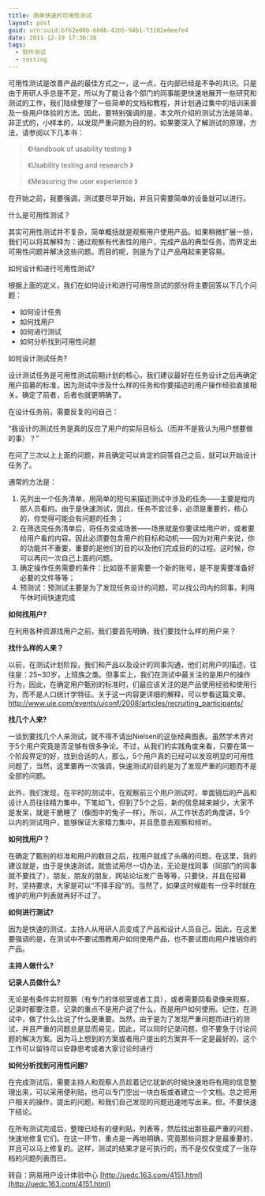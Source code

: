 ```yaml
---
title: 简单快速的可用性测试
layout: post
guid: urn:uuid:bf62e00b-6b0b-42b5-94b1-f3102e0eefe4
date: 2011-12-19 17:36:38
tags:
  - 软件测试
  - testing
---
```




可用性测试是改善产品的最佳方式之一，这一点，在内部已经是不争的共识。只是由于用研人手总是不足，所以为了能让各个部门的同事能更快速地展开一些研究和测试的工作，我们陆续整理了一些简单的文档和教程，并计划通过集中的培训来普及一些用户体验的方法。因此，要特别强调的是，本文所介绍的测试方法是简单，非正式的，小样本的，以发现严重问题为目的的。如果要深入了解测试的原理，方法，请参阅以下几本书： 
>《Handbook of usability testing 》

>《Usability testing and research 》

>《Measuring the user experience 》

在开始之前，我要强调，测试要尽早开始，并且只需要简单的设备就可以进行。 

什么是可用性测试？ 

其实可用性测试并不复杂，简单概括就是观察用户使用产品。如果稍微扩展一些，我们可以将其解释为：通过观察有代表性的用户，完成产品的典型任务，而界定出可用性问题并解决这些问题。而目的呢，则是为了让产品用起来更容易。 

如何设计和进行可用性测试? 

根据上面的定义，我们在如何设计和进行可用性测试的部分将主要回答以下几个问题： 

* 如何设计任务 
* 如何找用户 
* 如何进行测试 
* 如何分析找到可用性问题 

如何设计测试任务? 

设计测试任务是可用性测试前期计划的核心，我们建议最好在任务设计之后再确定用户招募的标准，因为测试中涉及什么样的任务和你要描述的用户操作经验直接相关。确定了前者，后者也就更明确了。 

在设计任务前，需要反复的问自己： 

“我设计的测试任务是真的反应了用户的实际目标么（而并不是我认为用户想要做的事）？” 

在问了三次以上上面的问题，并且确定可以肯定的回答自己之后，就可以开始设计任务了。 

通常的方法是： 

1. 先列出一个任务清单，用简单的短句来描述测试中涉及的任务——主要是给内部人员看的。由于是快速测试，因此，任务不宜过多，必须是重要的，核心的，你觉得可能会有问题的任务； 
2. 在筛选完任务清单后，将任务变成场景——场景就是你要读给用户听，或者要给用户看的内容。因此必须要包含用户的目标和动机——因为对用户来说，你的功能并不重要，重要的是他们的目的以及他们完成目的的过程。这时候，你可以再问一次自己上面的问题。 
3. 确定操作任务需要的条件：比如是不是需要一个新的账号，是不是需要准备好必要的文件等等； 
4. 预测试：预测试主要是为了发现任务设计的问题，可以找公司内的同事，利用午休时间快速完成 

**如何找用户?** 

在利用各种资源找用户之前，我们要首先明确，我们要找什么样的用户来？ 

**找什么样的人来？** 

以前，在测试计划阶段，我们和产品以及设计的同事沟通，他们对用户的描述，往往是：25~30岁，上班族之类。但事实上，我们在测试中最关注的是用户的操作行为，因此，在确定用户甄别的标准时，们最应该关注的是产品使用经验和使用行为，而不是人口统计学特征。关于这一内容更详细的解释，可以参看这篇文章。http://www.uie.com/events/uiconf/2008/articles/recruiting_participants/ 

**找几个人来?** 

一谈到要找几个人来测试，就不得不请出Nielsen的这张经典图表。虽然学术界对于5个用户究竟是否足够有很多争论。不过，从我们的实践角度来看，只要在第一个阶段界定的好，找到合适的人，那么，5个用户真的已经可以发现明显的可用性问题了，当然，这里要再一次强调，快速测试的目的是为了发现严重的问题而不是全部的问题。 

此外，我们发现，在平时的测试中，在观察前三个用户测试时，单面镜后的产品和设计人员往往精力集中，下笔如飞，但到了5个之后，新的信息越来越少，大家不是发呆，就是干脆睡了（像图中的兔子一样）。所以，从工作状态的角度讲，5个以内的测试用户，能够保证大家精力集中，并且愿意去观察和倾听。 

**如何找用户？** 

在确定了甄别的标准和用户的数目之后，找用户就成了头痛的问题。在这里，我的建议就是，由于是快速测试，就尝试用尽一切办法，无论是找同事（同部门的同事就不要找了），朋友，朋友的朋友，网站论坛发广告等等，只要快，并且在招募时，坚持要求，大家是可以“不择手段”的。当然了，如果这时候能有一份平时就在维护的用户列表就再好不过了。 

**如何进行测试?** 

因为是快速的测试，主持人从用研人员变成了产品和设计人员自己。因此，在这里要强调的是，在测试中不要试图教用户如何使用产品，也不要试图向用户推销你的产品。 

**主持人做什么?** 

**记录人员做什么?**

无论是有条件实时观察（有专门的体验室或者工具），或者需要回看录像来观察，记录时都要注意，记录的重点不是用户说了什么，而是用户如何使用。记住，在测试中，做了什么比说了什么更重要。当然，由于是为了发现严重问题而进行的测试，并且严重的问题总是显而易见，因此，可以同时记录问题，但不要急于讨论问题的解决方案。因为马上想到的方案或者用户提出的方案并不一定是最好的，这个工作可以留待可以安静思考或者大家讨论时进行

**如何分析找到可用性问题?** 

在完成测试后，需要主持人和观察人员趁着记忆犹新的时候快速地将有用的信息整理出来，可以采用便利贴，也可以专门空出一块白板或者建立一个文档。总之把用户相关的操作，提出的问题，和我们自己发现的问题迅速地写出来。但，不要快速下结论。 

在所有测试完成后，整理已经有的便利贴，列表等，然后找出那些最严重的问题，快速地修复它们。在这一环节，重点是一再地明确，究竟那些问题才是最重要的，并且可以马上修复的。这样，测试的结果才是可执行的，而不是仅仅变成了一张存档的问题列表而已。

转自：网易用户设计体验中心 [http://uedc.163.com/4151.html](http://uedc.163.com/4151.html) 